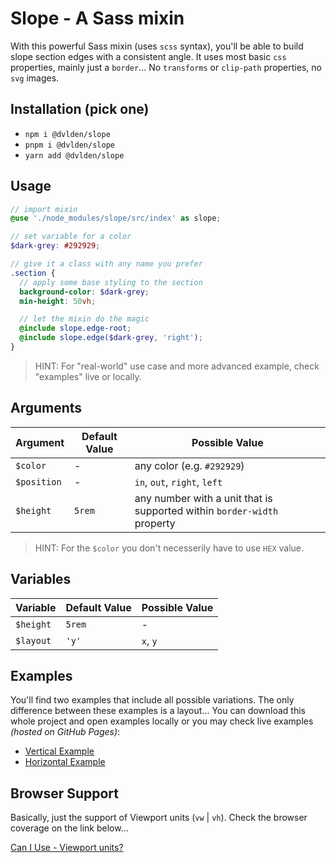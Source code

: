 # Slope - A Sass mixin

With this powerful Sass mixin (uses `scss` syntax), you'll be able to build slope section edges with a consistent angle.
It uses most basic `css` properties, mainly just a `border`... No `transforms` or `clip-path` properties, no `svg` images.


## Installation (pick one)

- `npm i @dvlden/slope`
- `pnpm i @dvlden/slope`
- `yarn add @dvlden/slope`


## Usage

```scss
// import mixin
@use './node_modules/slope/src/index' as slope;

// set variable for a color
$dark-grey: #292929;

// give it a class with any name you prefer
.section {
  // apply some base styling to the section
  background-color: $dark-grey;
  min-height: 50vh;

  // let the mixin do the magic
  @include slope.edge-root;
  @include slope.edge($dark-grey, 'right');
}
```

> HINT: For "real-world" use case and more advanced example, check "examples" live or locally.


## Arguments

| Argument    | Default Value | Possible Value               |
| ----------- | ------------- | ---------------------------- |
| `$color`    | -             | any color (e.g. `#292929`)   |
| `$position` | -             | `in`, `out`, `right`, `left` |
| `$height`   | `5rem`        | any number with a unit that is supported within `border-width` property |

> HINT: For the `$color` you don't necesserily have to use `HEX` value.


## Variables

| Variable  | Default Value | Possible Value |
| --------- | ------------- | -------------- |
| `$height` | `5rem`        | -              |
| `$layout` | `'y'`         | `x`, `y`       |


## Examples

You'll find two examples that include all possible variations. The only difference between these examples is a layout...
You can download this whole project and open examples locally or you may check live examples _(hosted on GitHub Pages)_:

- [Vertical Example](https://dvlden.github.io/slope/vertical/)
- [Horizontal Example](https://dvlden.github.io/slope/horizontal/)


## Browser Support

Basically, just the support of Viewport units (`vw` | `vh`). Check the browser coverage on the link below...

[Can I Use - Viewport units?](https://caniuse.com/#search=viewport%20units)
